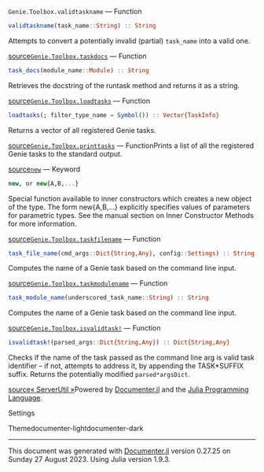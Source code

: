 
`Genie.Toolbox.validtaskname` — Function
```julia
validtaskname(task_name::String) :: String
```
Attempts to convert a potentially invalid (partial) `task_name` into a valid one.

[source](https://github.com/GenieFramework/Genie.jl/blob/47e81df11838c6e63aa6bc66cd6f778579412697/src/Toolbox.jl#L60-L64)[`Genie.Toolbox.taskdocs`](#Genie.Toolbox.taskdocs) — Function
```julia
task_docs(module_name::Module) :: String
```
Retrieves the docstring of the runtask method and returns it as a string.

[source](https://github.com/GenieFramework/Genie.jl/blob/47e81df11838c6e63aa6bc66cd6f778579412697/src/Toolbox.jl#L89-L93)[`Genie.Toolbox.loadtasks`](#Genie.Toolbox.loadtasks) — Function
```julia
loadtasks(; filter_type_name = Symbol()) :: Vector{TaskInfo}
```
Returns a vector of all registered Genie tasks.

[source](https://github.com/GenieFramework/Genie.jl/blob/47e81df11838c6e63aa6bc66cd6f778579412697/src/Toolbox.jl#L28-L32)[`Genie.Toolbox.printtasks`](#Genie.Toolbox.printtasks) — FunctionPrints a list of all the registered Genie tasks to the standard output.

[source](https://github.com/GenieFramework/Genie.jl/blob/47e81df11838c6e63aa6bc66cd6f778579412697/src/Toolbox.jl#L74-L76)[`new`](#new) — Keyword
```julia
new, or new{A,B,...}
```
Special function available to inner constructors which creates a new object of the type. The form new{A,B,...} explicitly specifies values of parameters for parametric types. See the manual section on Inner Constructor Methods for more information.

[source](https://github.com/JuliaLang/julia/blob/bed2cd540a11544ed4be381d471bbf590f0b745e/base/docs/basedocs.jl#L1345-L1352)[`Genie.Toolbox.taskfilename`](#Genie.Toolbox.taskfilename) — Function
```julia
task_file_name(cmd_args::Dict{String,Any}, config::Settings) :: String
```
Computes the name of a Genie task based on the command line input.

[source](https://github.com/GenieFramework/Genie.jl/blob/47e81df11838c6e63aa6bc66cd6f778579412697/src/Toolbox.jl#L129-L133)[`Genie.Toolbox.taskmodulename`](#Genie.Toolbox.taskmodulename) — Function
```julia
task_module_name(underscored_task_name::String) :: String
```
Computes the name of a Genie task based on the command line input.

[source](https://github.com/GenieFramework/Genie.jl/blob/47e81df11838c6e63aa6bc66cd6f778579412697/src/Toolbox.jl#L139-L143)[`Genie.Toolbox.isvalidtask!`](#Genie.Toolbox.isvalidtask!) — Function
```julia
isvalidtask!(parsed_args::Dict{String,Any}) :: Dict{String,Any}
```
Checks if the name of the task passed as the command line arg is valid task identifier – if not, attempts to address it, by appending the TASK*SUFFIX suffix. Returns the potentially modified `parsed*argsDict`.

[source](https://github.com/GenieFramework/Genie.jl/blob/47e81df11838c6e63aa6bc66cd6f778579412697/src/Toolbox.jl#L149-L154)[« Server](server.html)[Util »](util.html)Powered by [Documenter.jl](https://github.com/JuliaDocs/Documenter.jl) and the [Julia Programming Language](https://julialang.org/).

Settings

Themedocumenter-lightdocumenter-dark



---

This document was generated with [Documenter.jl](https://github.com/JuliaDocs/Documenter.jl) version 0.27.25 on Sunday 27 August 2023. Using Julia version 1.9.3.


